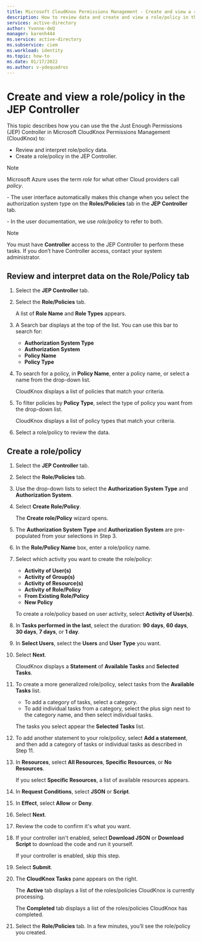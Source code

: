```yaml
---
title: Microsoft CloudKnox Permissions Management - Create and view a role/policy in the the Just Enough Permissions (JEP) Controller 
description: How to review data and create and view a role/policy in the the Just Enough Permissions (JEP) Controller.
services: active-directory
author: Yvonne-deQ
manager: karenh444
ms.service: active-directory
ms.subservice: ciem
ms.workload: identity
ms.topic: how-to
ms.date: 01/17/2022
ms.author: v-ydequadros
---
```


# Create and view a role/policy in the JEP Controller

This topic describes how you can use the the Just Enough Permissions (JEP) Controller in Microsoft CloudKnox Permissions Management (CloudKnox) to:
- Review and interpret role/policy data.
- Create a role/policy in the  JEP Controller.

> [!NOTE]
> Microsoft Azure uses the term *role* for what other Cloud providers call *policy*. </p>- The user interface automatically makes this change when you select the authorization system type on the **Roles/Policies** tab in the **JEP Controller** tab. </p>- In the user documentation, we use *role/policy* to refer to both.

> [!NOTE]
> You must have **Controller** access to the JEP Controller to perform these tasks. If you don’t have Controller access, contact your system administrator.

## Review and interpret data on the Role/Policy tab

1. Select the **JEP Controller** tab.
2. Select the **Role/Policies** tab.

    A list of **Role Name** and **Role Types** appears.
3. A Search bar displays at the top of the list. You can use this bar to search for: 
    - **Authorization System Type**
    - **Authorization System**
    - **Policy Name**
    - **Policy Type**
4. To search for a policy, in **Policy Name**, enter a policy name, or select a name from the drop-down list.

    CloudKnox displays a list of policies that match your criteria.
5. To filter policies by **Policy Type**, select the type of policy you want from the drop-down list.

    CloudKnox displays a list of policy types that match your criteria.
6. Select a role/policy to review the data.

## Create a role/policy

1. Select the **JEP Controller** tab.
2. Select the **Role/Policies** tab.
3. Use the drop-down lists to select the **Authorization System Type** and **Authorization System**.
4. Select **Create Role/Policy**.

    The **Create role/Policy** wizard opens.
5. The **Authorization System Type** and **Authorization System** are pre-populated from your selections in Step 3.
6. In the **Role/Policy Name** box, enter a role/policy name.
7. Select which activity you want to create the role/policy:
    - **Activity of User(s)**
    - **Activity of Group(s)**
    - **Activity of Resource(s)**
    - **Activity of Role/Policy**
    - **From Existing Role/Policy**
    - **New Policy**

    To create a role/policy based on user activity, select **Activity of User(s)**.
8. In **Tasks performed in the last**, select the duration: **90 days**, **60 days**, **30 days**, **7 days**, or **1 day**.
9. In **Select Users**, select the **Users** and **User Type** you want.
10. Select **Next**.

    CloudKnox displays a **Statement** of **Available Tasks** and **Selected Tasks**.  
11. To create a more generalized role/policy, select tasks from the **Available Tasks** list.
    - To add a category of tasks, select a category.
    - To add individual tasks from a category, select the plus sign next to the category name, and then select individual tasks.

    The tasks you select appear the **Selected Tasks** list.
12. To add another statement to your role/policy, select **Add a statement**, and then add a category of tasks or individual tasks as described in Step 11.
13. In **Resources**, select **All Resources**, **Specific Resources**, or **No Resources**.

    If you select **Specific Resources**, a list of available resources appears.
14. In **Request Conditions**, select **JSON** or **Script**.
15. In **Effect**, select **Allow** or **Deny**.
16. Select **Next**.
17. Review the code to confirm it's what you want.
18. If your controller isn't enabled, select **Download JSON** or **Download Script** to download the code and run it yourself.

    If your controller is enabled, skip this step.
19. Select **Submit**.
20. The **CloudKnox Tasks** pane appears on the right.

    The **Active** tab displays a list of the roles/policies CloudKnox is currently processing.

    The **Completed** tab displays a list of the roles/policies CloudKnox has completed.
21. Select the **Role/Policies** tab. In a few minutes, you’ll see the role/policy you created.



<!---## Next steps--->
